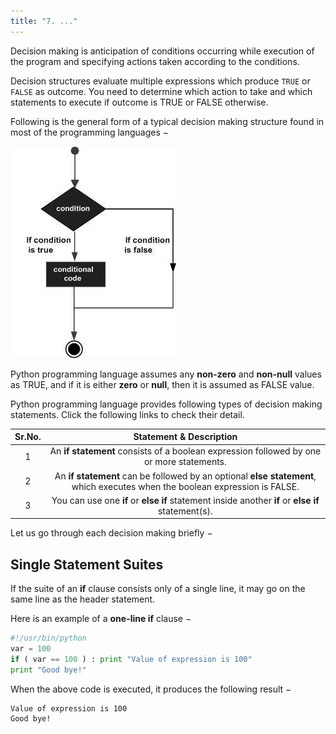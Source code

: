 ```yaml
---
title: "7. ..."
---
```






Decision making is anticipation of conditions occurring while execution of the program and specifying actions taken according to the conditions.

Decision structures evaluate multiple expressions which produce `TRUE` or `FALSE` as outcome. You need to determine which action to take and which statements to execute if outcome is TRUE or FALSE otherwise.

Following is the general form of a typical decision making structure found in most of the programming languages −

![Decision making statements in Python](images\decision_making.jpg)

Python programming language assumes any **non-zero** and **non-null** values as TRUE, and if it is either **zero** or **null**, then it is assumed as FALSE value.

Python programming language provides following types of decision making statements. Click the following links to check their detail.

| Sr.No. |                                                                                           Statement & Description                                                                                           |
| :----: | :---------------------------------------------------------------------------------------------------------------------------------------------------------------------------------------------------------: |
|   1    |                   An **if statement** consists of a boolean expression followed by one or more statements.                    |
|   2    | An **if statement** can be followed by an optional **else statement**, which executes when the boolean expression is FALSE. |
|   3    |     You can use one **if** or **else if** statement inside another **if** or **else if** statement(s).      |

Let us go through each decision making briefly −

## Single Statement Suites

If the suite of an **if** clause consists only of a single line, it may go on the same line as the header statement.

Here is an example of a **one-line if** clause −

```python 
#!/usr/bin/python
var = 100
if ( var == 100 ) : print "Value of expression is 100"
print "Good bye!"
```

When the above code is executed, it produces the following result −

```shell
Value of expression is 100
Good bye!
```
